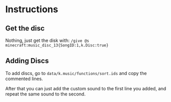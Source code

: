 # Instructions
## Get the disc
Nothing, just get the disk with:
`/give @s minecraft:music_disc_13{SongID:1,k.Disc:true}`

## Adding Discs
To add discs, go to `data/k.music/functions/sort.ids` and copy the commented lines.

After that you can just add the custom sound to the first line you added, and repeat the same sound to the second.
